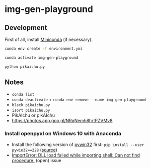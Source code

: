 # img-gen-playground

## Development

First of all, install [Miniconda](https://docs.conda.io/en/latest/miniconda.html) (if necessary).

```bash
conda env create -f environment.yml
```

```bash
conda activate img-gen-playground
```

```bash
python pikaichu.py
```

## Notes

- `conda list`
- `conda deactivate` + `conda env remove --name img-gen-playground`
- `black pikaichu.py`
- `isort pikaichu.py`
- PikAIchu or pikAIchu
- https://photos.app.goo.gl/NRqNemh8hrtPZVMv8

### Install openpyxl on Windows 10 with Anaconda

- Install the following version of [pywin32](https://github.com/mhammond/pywin32) first: `pip install --user pywin32==228` ([source](https://github.com/conda/conda/issues/11503#issuecomment-1147095405))
- [ImportError: DLL load failed while importing shell: Can not find procedure.](https://github.com/conda/conda/issues/11503) (open) issue
